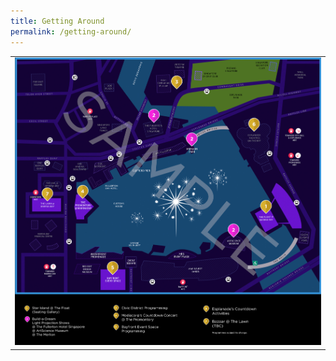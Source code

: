 ```yaml
---
title: Getting Around
permalink: /getting-around/
---
```


<table>
<tr>
    <td>
     <img src="/images/SampleMap.jpg" />
    </td>
  </tr>
